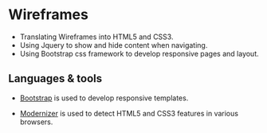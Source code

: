 # Wireframes

- Translating Wireframes into HTML5 and CSS3.
- Using Jquery to show and hide content when navigating.
- Using Bootstrap css framework to develop responsive pages and layout.

## Languages & tools

- [Bootstrap](https://getbootstrap.com/) is used to develop responsive templates.

- [Modernizer](https://modernizr.com/) is used to detect HTML5 and CSS3 features in various browsers.
